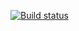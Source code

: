 [![Build status](https://ci.appveyor.com/api/projects/status/3v5sci92xj1bqe7p?svg=true)](https://ci.appveyor.com/project/AleksandrSergeevi4/1-2-api-ci-d2cw6)
